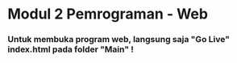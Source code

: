 # Modul 2 Pemrograman - Web

### Untuk membuka program web, langsung saja "Go Live" index.html pada folder "Main" !